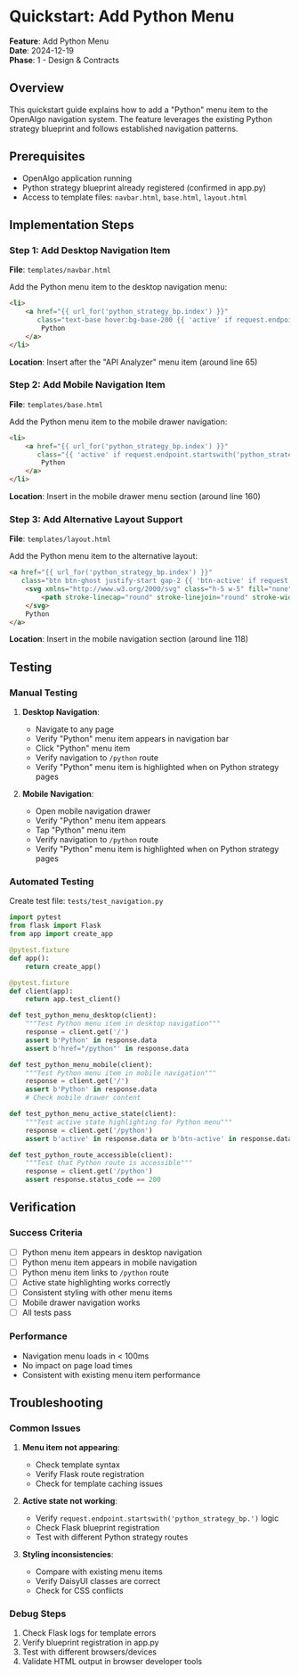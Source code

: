# Quickstart: Add Python Menu

**Feature**: Add Python Menu  
**Date**: 2024-12-19  
**Phase**: 1 - Design & Contracts

## Overview

This quickstart guide explains how to add a "Python" menu item to the OpenAlgo navigation system. The feature leverages the existing Python strategy blueprint and follows established navigation patterns.

## Prerequisites

- OpenAlgo application running
- Python strategy blueprint already registered (confirmed in app.py)
- Access to template files: `navbar.html`, `base.html`, `layout.html`

## Implementation Steps

### Step 1: Add Desktop Navigation Item

**File**: `templates/navbar.html`

Add the Python menu item to the desktop navigation menu:

```html
<li>
    <a href="{{ url_for('python_strategy_bp.index') }}" 
       class="text-base hover:bg-base-200 {{ 'active' if request.endpoint.startswith('python_strategy_bp.') }}">
        Python
    </a>
</li>
```

**Location**: Insert after the "API Analyzer" menu item (around line 65)

### Step 2: Add Mobile Navigation Item

**File**: `templates/base.html`

Add the Python menu item to the mobile drawer navigation:

```html
<li>
    <a href="{{ url_for('python_strategy_bp.index') }}" 
       class="{{ 'active' if request.endpoint.startswith('python_strategy_bp.') }}">
        Python
    </a>
</li>
```

**Location**: Insert in the mobile drawer menu section (around line 160)

### Step 3: Add Alternative Layout Support

**File**: `templates/layout.html`

Add the Python menu item to the alternative layout:

```html
<a href="{{ url_for('python_strategy_bp.index') }}" 
   class="btn btn-ghost justify-start gap-2 {{ 'btn-active' if request.endpoint.startswith('python_strategy_bp.') }}">
    <svg xmlns="http://www.w3.org/2000/svg" class="h-5 w-5" fill="none" viewBox="0 0 24 24" stroke="currentColor">
        <path stroke-linecap="round" stroke-linejoin="round" stroke-width="2" d="M10 20l4-16m4 4l4 4-4 4M6 16l-4-4 4-4" />
    </svg>
    Python
</a>
```

**Location**: Insert in the mobile navigation section (around line 118)

## Testing

### Manual Testing

1. **Desktop Navigation**:
   - Navigate to any page
   - Verify "Python" menu item appears in navigation bar
   - Click "Python" menu item
   - Verify navigation to `/python` route
   - Verify "Python" menu item is highlighted when on Python strategy pages

2. **Mobile Navigation**:
   - Open mobile navigation drawer
   - Verify "Python" menu item appears
   - Tap "Python" menu item
   - Verify navigation to `/python` route
   - Verify "Python" menu item is highlighted when on Python strategy pages

### Automated Testing

Create test file: `tests/test_navigation.py`

```python
import pytest
from flask import Flask
from app import create_app

@pytest.fixture
def app():
    return create_app()

@pytest.fixture
def client(app):
    return app.test_client()

def test_python_menu_desktop(client):
    """Test Python menu item in desktop navigation"""
    response = client.get('/')
    assert b'Python' in response.data
    assert b'href="/python"' in response.data

def test_python_menu_mobile(client):
    """Test Python menu item in mobile navigation"""
    response = client.get('/')
    assert b'Python' in response.data
    # Check mobile drawer content

def test_python_menu_active_state(client):
    """Test active state highlighting for Python menu"""
    response = client.get('/python')
    assert b'active' in response.data or b'btn-active' in response.data

def test_python_route_accessible(client):
    """Test that Python route is accessible"""
    response = client.get('/python')
    assert response.status_code == 200
```

## Verification

### Success Criteria

- [ ] Python menu item appears in desktop navigation
- [ ] Python menu item appears in mobile navigation
- [ ] Python menu item links to `/python` route
- [ ] Active state highlighting works correctly
- [ ] Consistent styling with other menu items
- [ ] Mobile drawer navigation works
- [ ] All tests pass

### Performance

- Navigation menu loads in < 100ms
- No impact on page load times
- Consistent with existing menu item performance

## Troubleshooting

### Common Issues

1. **Menu item not appearing**:
   - Check template syntax
   - Verify Flask route registration
   - Check for template caching issues

2. **Active state not working**:
   - Verify `request.endpoint.startswith('python_strategy_bp.')` logic
   - Check Flask blueprint registration
   - Test with different Python strategy routes

3. **Styling inconsistencies**:
   - Compare with existing menu items
   - Verify DaisyUI classes are correct
   - Check for CSS conflicts

### Debug Steps

1. Check Flask logs for template errors
2. Verify blueprint registration in app.py
3. Test with different browsers/devices
4. Validate HTML output in browser developer tools
